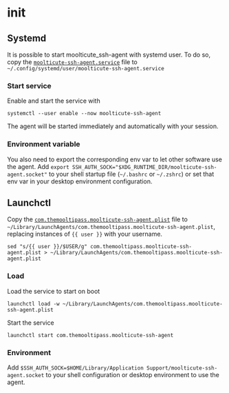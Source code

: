# init

## Systemd

It is possible to start moolticute_ssh-agent with systemd user.
To do so, copy the [`moolticute-ssh-agent.service`](mc-agent.service) file
to `~/.config/systemd/user/moolticute-ssh-agent.service`

### Start service

Enable and start the service with

```console
systemctl --user enable --now moolticute-ssh-agent
```

The agent will be started immediately and automatically with your session.

### Environment variable

You also need to export the corresponding env var to let other software use the agent. Add `export SSH_AUTH_SOCK="$XDG_RUNTIME_DIR/moolticute-ssh-agent.socket"` to your shell startup file (`~/.bashrc` or `~/.zshrc`) or set that env var in your desktop environment configuration.

## Launchctl

Copy the [`com.themooltipass.moolticute-ssh-agent.plist`](com.themooltipass.moolticute-ssh-agent.plist) file to `~/Library/LaunchAgents/com.themooltipass.moolticute-ssh-agent.plist`, replacing instances of `{{ user }}` with your username.

```console
sed "s/{{ user }}/$USER/g" com.themooltipass.moolticute-ssh-agent.plist > ~/Library/LaunchAgents/com.themooltipass.moolticute-ssh-agent.plist
```

### Load

Load the service to start on boot

```console
launchctl load -w ~/Library/LaunchAgents/com.themooltipass.moolticute-ssh-agent.plist
```

Start the service

```console
launchctl start com.themooltipass.moolticute-ssh-agent
```

### Environment

Add `$SSH_AUTH_SOCK=$HOME/Library/Application Support/moolticute-ssh-agent.socket`
to your shell configuration or desktop environment to use the agent.
